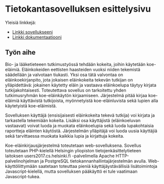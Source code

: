 # Tietokantasovelluksen esittelysivu

Yleisiä linkkejä:

* [Linkki sovellukseeni](https://alafuzof.users.cs.helsinki.fi/animal/)
* [Linkki dokumentaatiooni](https://github.com/alafuzof/elainkoekirjanpito/blob/master/doc/dokumentaatio.pdf)

## Työn aihe

Bio- ja lääketieteeen tutkimustyössä tehdään kokeita, joihin käytetään koe-eläimiä. Eläinkokeiden eettisten haasteiden vuoksi niiden tekemistä säädellään ja valvotaan tiukasti. Yksi osa tätä valvontaa on eläinkoekirjanpito, jota jokaisen eläinkokeita tekevän tutkijan on ylläpidettävä: jokainen käytetty eläin ja vastaava eläinkoelupa täytyy kirjata tutkijakohtaisesti. Toteutettava sovellus on tarkoitettu yhden tutkimusryhmän koe-eläinkäytön kirjaamiseen. Järjestelmä pitää kirjaa koe-eläimiä käyttävistä tutkijoista, myönnetyistä koe-eläinluvista sekä lupien alla käytetyistä koe-eläimistä.

Sovelluksen käyttäjä (ensisijaisesti eläinkokeita tekevä tutkija) voi kirjata ja tarkastella tekemiään kokeita. Lisäksi osa käyttäjistä (eläinkoeluvan vastaavat) voivat luoda ja muokata eläinkoelupia sekä luoda lupakohtaisia raportteja eläinten käytöstä. Järjestelmän ylläpitäjä voi luoda uusia käyttäjiä sekä tarvittaessa muokata kaikkia lupia ja kirjattuja kokeita.   

Koe-eläinkirjausjärjestelmä toteutetaan web-sovelluksena. Sovellus toteutetaan PHP-kielellä Helsingin yliopiston tietojenkäsittelytieteen laitoksen users2017.cs.helsinki.fi -palvelimella Apache HTTP-palvelinohjelman ja PostgreSQL tietokannanhallintajärjestelmän avulla. Web-käyttöliittymään saatetaan toteuttaa pieniä käyttäjäystävällisiä lisätoimintoja Javascript-kielellä, mutta sovelluksen pääkäyttö ei tule vaatimaan Javascript-tukea.
